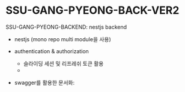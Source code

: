 # SSU-GANG-PYEONG-BACK-VER2

SSU-GANG-PYEONG-BACKEND: nestjs backend

- nestjs (mono repo multi module을 사용)
- authentication & authorization
  - 슬라이딩 세션 및 리프레쉬 토큰 활용
  - 

- swagger를 활용한 문서화: 
